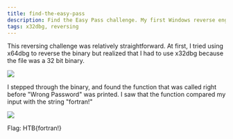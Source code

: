 ```yaml
---
title: find-the-easy-pass
description: Find the Easy Pass challenge. My first Windows reverse engineering exploit! 
tags: x32dbg, reversing
---
```


This reversing challenge was relatively straightforward. At first, I tried using x64dbg to reverse the binary but realized that I had to use x32dbg because the file was a 32 bit binary. 

<img src = "/csec-writeups/hackthebox/htb-reversing/easypass1.png" />

I stepped through the binary, and found the function that was called right before "Wrong Password" was printed. I saw that the function compared my input with the string "fortran!"

<img src = "/csec-writeups/hackthebox/htb-reversing/easypass2.png" />

Flag: HTB{fortran!} 
